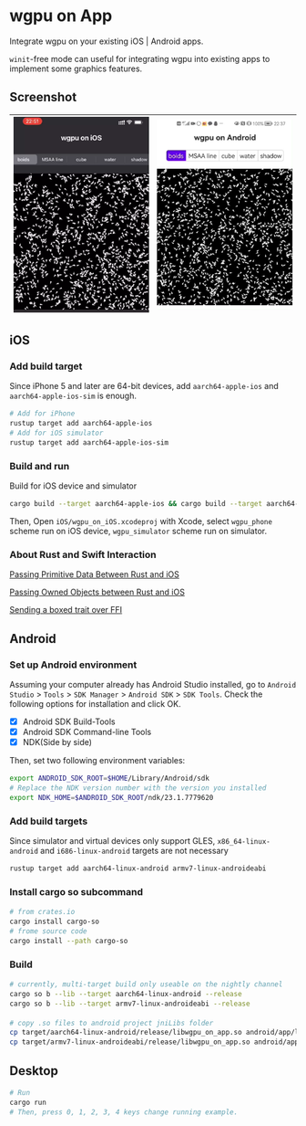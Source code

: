 # wgpu on App
Integrate wgpu on your existing iOS | Android apps. 

`winit`-free mode can useful for integrating wgpu into existing apps to implement some graphics features. 

## Screenshot
|![wgpu on iOS](screenshot/on_ios.png)|![wgpu on Android](screenshot/on_android.png)|
|---|---|


## **iOS**
### Add build target

Since iPhone 5 and later are 64-bit devices, add `aarch64-apple-ios` and `aarch64-apple-ios-sim` is enough.

```sh
# Add for iPhone 
rustup target add aarch64-apple-ios 
# Add for iOS simulator
rustup target add aarch64-apple-ios-sim
```

### Build and run
Build for iOS device and simulator
```sh
cargo build --target aarch64-apple-ios && cargo build --target aarch64-apple-ios-sim
```

Then, Open `iOS/wgpu_on_iOS.xcodeproj` with Xcode, select `wgpu_phone` scheme run on iOS device, `wgpu_simulator` scheme run on simulator. 

### About Rust and Swift Interaction
[Passing Primitive Data Between Rust and iOS](https://bignerdranch.com/blog/building-an-ios-app-in-rust-part-2-passing-primitive-data-between-rust-and-ios/)

[Passing Owned Objects between Rust and iOS](https://bignerdranch.com/blog/building-an-ios-app-in-rust-part-3-passing-owned-objects-between-rust-and-ios/)

[Sending a boxed trait over FFI](https://users.rust-lang.org/t/sending-a-boxed-trait-over-ffi/21708)

## **Android**
### Set up Android environment

Assuming your computer already has Android Studio installed, go to `Android Studio` > `Tools` > `SDK Manager` > `Android SDK` > `SDK Tools`. Check the following options for installation and click OK. 

- [x] Android SDK Build-Tools
- [x] Android SDK Command-line Tools
- [x] NDK(Side by side)

Then, set two following environment variables:

```sh
export ANDROID_SDK_ROOT=$HOME/Library/Android/sdk
# Replace the NDK version number with the version you installed 
export NDK_HOME=$ANDROID_SDK_ROOT/ndk/23.1.7779620
```


### Add build targets

Since simulator and virtual devices only support GLES, `x86_64-linux-android` and `i686-linux-android` targets are not necessary
```sh
rustup target add aarch64-linux-android armv7-linux-androideabi
```
### Install cargo so subcommand
```sh
# from crates.io
cargo install cargo-so
# frome source code
cargo install --path cargo-so
```

### Build
```sh
# currently, multi-target build only useable on the nightly channel
cargo so b --lib --target aarch64-linux-android --release
cargo so b --lib --target armv7-linux-androideabi --release

# copy .so files to android project jniLibs folder
cp target/aarch64-linux-android/release/libwgpu_on_app.so android/app/libs/arm64-v8a/libwgpu_on_app.so
cp target/armv7-linux-androideabi/release/libwgpu_on_app.so android/app/libs/armeabi-v7a/libwgpu_on_app.so
```

## **Desktop**
```sh
# Run
cargo run
# Then, press 0, 1, 2, 3, 4 keys change running example.
```
